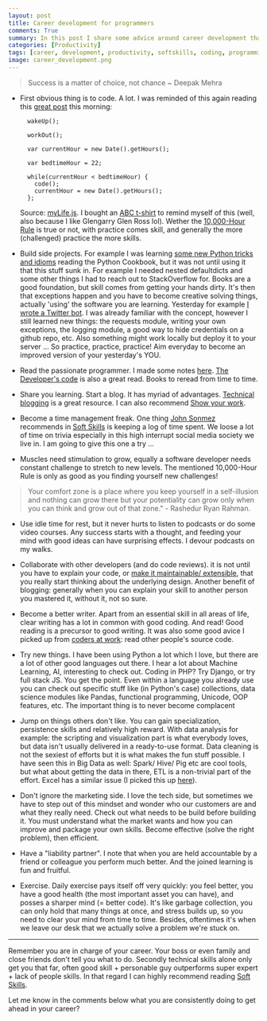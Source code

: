 ```yaml
---
layout: post
title: Career development for programmers
comments: True
summary: In this post I share some advice around career development that is helping me getting better in my field. You are in charge of your career so better put some systems in place to make the most out of it.
categories: [Productivity]
tags: [career, development, productivity, softskills, coding, programming, blog, blogging]
image: career_development.png
---
```


> Success is a matter of choice, not chance ~ Deepak Mehra

* First obvious thing is to code. A lot. I was reminded of this again reading this [great post](https://medium.com/swlh/what-happened-after-i-left-the-best-job-in-the-world-to-become-an-engineer-ee06caca7db2#.l0jw2no7d) this morning:

        wakeUp();

        workOut();

        var currentHour = new Date().getHours();

        var bedtimeHour = 22;

        while(currentHour < bedtimeHour) {
          code();
          currentHour = new Date().getHours();
        };

    Source: [myLife.js](https://gist.githubusercontent.com/iam-peekay/cd695c6278536dd7180342bb97c937f3/raw/93629889af603b40a1125b488227dd356864a89e/myLife.js). I bought an [ABC t-shirt](http://bobbelderbos.com/public/bob_whoami.png) to remind myself of this (well, also because I like Glengarry Glen Ross lol). Wether the [10,000-Hour Rule](https://en.wikipedia.org/wiki/Outliers_(book)) is true or not, with practice comes skill, and generally the more (challenged) practice the more skills.

* Build side projects. For example I was learning [some new Python tricks and idioms](http://bobbelderbos.com/2016/06/python-tips/) reading the Python Cookbook, but it was not until using it that this stuff sunk in. For example I needed nested defaultdicts and some other things I had to reach out to StackOverflow for. Books are a good foundation, but skill comes from getting your hands dirty. It's then that exceptions happen and you have to become creative solving things, actually 'using' the software you are learning. Yesterday for example [I wrote a Twitter bot](http://bobbelderbos.com/2016/06/twitter-bot/). I was already familiar with the concept, however I still learned new things: the requests module, writing your own exceptions, the logging module, a good way to hide credentials on a github repo, etc. Also something might work locally but deploy it to your server ... So practice, practice, practice! Aim everyday to become an improved version of your yesterday's YOU.

* Read the passionate programmer. I made some notes [here](http://bobbelderbos.com/2011/04/advance-career-read-passionate-programmer/). [The Developer's code](https://www.amazon.com/Developers-Code-Ka-Wai-Cheung/dp/1934356794/) is also a great read. Books to reread from time to time.

* Share you learning. Start a blog. It has myriad of advantages. [Technical blogging](http://bobbelderbos.com/2012/06/great-book-on-technical-blogging/) is a great resource. I can also recommend [Show your work](https://www.amazon.com/Show-Your-Work-Creativity-Discovered/dp/076117897X/).

* Become a time management freak. One thing [John Sonmez](http://simpleprogrammer.com) recommends in [Soft Skills](https://www.manning.com/books/soft-skills) is keeping a log of time spent. We loose a lot of time on trivia especially in this high interrupt social media society we live in. I am going to give this one a try ...

* Muscles need stimulation to grow, equally a software developer needs constant challenge to stretch to new levels. The mentioned 10,000-Hour Rule is only as good as you finding yourself new challenges!

> Your comfort zone is a place where you keep yourself in a self-illusion and nothing can grow there but your potentiality can grow only when you can think and grow out of that zone." - Rashedur Ryan Rahman.

* Use idle time for rest, but it never hurts to listen to podcasts or do some video courses. Any success starts with a thought, and feeding your mind with good ideas can have surprising effects. I devour podcasts on my walks.

* Collaborate with other developers (and do code reviews). it is not until you have to explain your code, or [make it maintainable/ extensible](http://bobbelderbos.com/2016/03/building-maintainable-software/), that you really start thinking about the underlying design. Another benefit of blogging: generally when you can explain your skill to another person you mastered it, without it, not so sure.

* Become a better writer. Apart from an essential skill in all areas of life, clear writing has a lot in common with good coding. And read! Good reading is a precursor to good writing. It was also some good avice I picked up from [coders at work](http://www.codersatwork.com): read other people's source code.

* Try new things. I have been using Python a lot which I love, but there are a lot of other good languages out there. I hear a lot about Machine Learning, AI, interesting to check out. Coding in PHP? Try Django, or try full stack JS. You get the point. Even within a language you already use you can check out specific stuff like (in Python's case) collections, data science modules like Pandas, functional programming, Unicode, OOP features, etc. The important thing is to never become complacent

* Jump on things others don't like. You can gain specialization, persistence skills and relatively high reward. With data analysis for example: the scripting and visualization part is what everybody loves, but data isn't usually delivered in a ready-to-use format. Data cleaning is not the sexiest of efforts but it is what makes the fun stuff possible. I have seen this in Big Data as well: Spark/ Hive/ Pig etc are cool tools, but what about getting the data in there, ETL is a non-trivial part of the effort. Excel has a similar issue (I picked this up [here](http://www.hanselminutes.com/532/data-literacy-and-the-usefulness-of-excel-with-oz-du-soleil)).

* Don't ignore the marketing side. I love the tech side, but sometimes we have to step out of this mindset and wonder who our customers are and what they really need. Check out what needs to be build before building it. You must understand what the market wants and how you can improve and package your own skills. Become effective (solve the right problem), then efficient.

* Have a "liability partner". I note that when you are held accountable by a friend or colleague you perform much better. And the joined learning is fun and fruitful.

* Exercise. Daily exercise pays itself off very quickly: you feel better, you have a good health (the most important asset you can have), and posses a sharper mind (= better code). It's like garbage collection, you can only hold that many things at once, and stress builds up, so you need to clear your mind from time to time. Besides, oftentimes it's when we leave our desk that we actually solve a problem we're stuck on.

---
Remember you are in charge of your career. Your boss or even family and close friends don't tell you what to do. Secondly technical skills alone only get you that far, often good skill + personable guy outperforms super expert + lack of people skills. In that regard I can highly recommend reading [Soft Skills](https://www.manning.com/books/soft-skills).

Let me know in the comments below what you are consistently doing to get ahead in your career?
